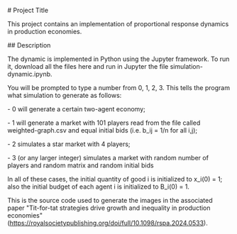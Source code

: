 ﻿\# Project Title

This project contains an implementation of proportional response dynamics in production economies. 

\## Description

The dynamic is implemented in Python using the Jupyter framework. To run it, download all the files here and run in Jupyter the file simulation-dynamic.ipynb.

You will be prompted to type a number from 0, 1, 2, 3. This tells the program what simulation to generate as follows:

\- 0 will generate a certain two-agent economy;

\- 1 will generate a market with 101 players read from the file called weighted-graph.csv and equal initial bids (i.e. b\_ij = 1/n for all i,j); 

\- 2 simulates a  star market with 4 players; 

\- 3 (or any larger integer) simulates a market with random number of players and random matrix and random initial bids

In all of these cases, the initial quantity of good i is initialized to x\_i(0) = 1; also the initial budget of each agent i is initialized to B\_i(0) = 1.

This is the source code used to generate the images in the associated paper "Tit-for-tat strategies drive growth and inequality in production economies" (https://royalsocietypublishing.org/doi/full/10.1098/rspa.2024.0533).







